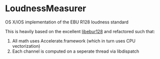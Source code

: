 LoudnessMeasurer
================

OS X/iOS implementation of the EBU R128 loudness standard

This is heavily based on the excellent [libebur128](https://github.com/jiixyj/libebur128) and refactored such that:

1. All math uses Accelerate.framework (which in turn uses CPU vectorization)
2. Each channel is computed on a seperate thread via libdispatch
